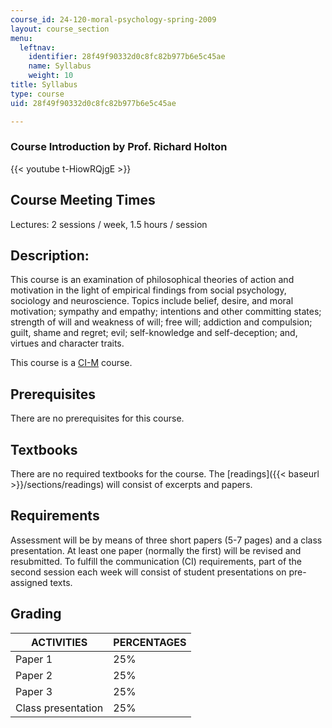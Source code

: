 ```yaml
---
course_id: 24-120-moral-psychology-spring-2009
layout: course_section
menu:
  leftnav:
    identifier: 28f49f90332d0c8fc82b977b6e5c45ae
    name: Syllabus
    weight: 10
title: Syllabus
type: course
uid: 28f49f90332d0c8fc82b977b6e5c45ae

---
```


### Course Introduction by Prof. Richard Holton

{{< youtube t-HiowRQjgE >}}

Course Meeting Times
--------------------

Lectures: 2 sessions / week, 1.5 hours / session

Description:
------------

This course is an examination of philosophical theories of action and motivation in the light of empirical findings from social psychology, sociology and neuroscience. Topics include belief, desire, and moral motivation; sympathy and empathy; intentions and other committing states; strength of will and weakness of will; free will; addiction and compulsion; guilt, shame and regret; evil; self-knowledge and self-deception; and, virtues and character traits.

This course is a [CI-M](http://web.mit.edu/commreq/background.html) course.

Prerequisites
-------------

There are no prerequisites for this course.

Textbooks
---------

There are no required textbooks for the course. The [readings]({{< baseurl >}}/sections/readings) will consist of excerpts and papers.

Requirements
------------

Assessment will be by means of three short papers (5-7 pages) and a class presentation. At least one paper (normally the first) will be revised and resubmitted. To fulfill the communication (CI) requirements, part of the second session each week will consist of student presentations on pre-assigned texts.

Grading
-------

| ACTIVITIES | PERCENTAGES |
| --- | --- |
| Paper 1 | 25% |
| Paper 2 | 25% |
| Paper 3 | 25% |
| Class presentation | 25%